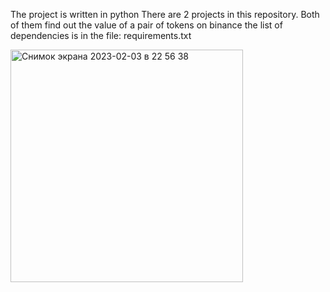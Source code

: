 The project is written in python
There are 2 projects in this repository. Both of them find out the value of a pair of tokens on binance
the list of dependencies is in the file: requirements.txt
 
<img width="372" alt="Снимок экрана 2023-02-03 в 22 56 38" src="https://user-images.githubusercontent.com/76571415/216697784-9dd7b694-9727-4487-adae-67674b95995e.png">
